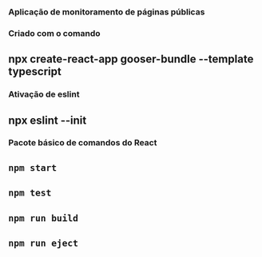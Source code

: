 ### Aplicação de monitoramento de páginas públicas

### Criado com o comando
##  npx create-react-app gooser-bundle --template typescript

### Ativação de eslint
## npx eslint --init

### Pacote básico de comandos do React
## `npm start`
## `npm test`
## `npm run build`
## `npm run eject`